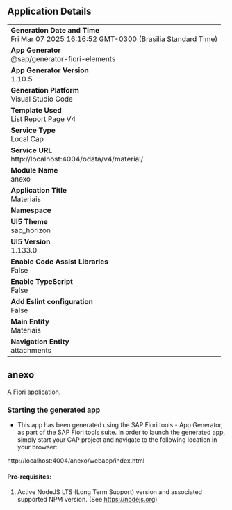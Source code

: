 ## Application Details
|               |
| ------------- |
|**Generation Date and Time**<br>Fri Mar 07 2025 16:16:52 GMT-0300 (Brasilia Standard Time)|
|**App Generator**<br>@sap/generator-fiori-elements|
|**App Generator Version**<br>1.10.5|
|**Generation Platform**<br>Visual Studio Code|
|**Template Used**<br>List Report Page V4|
|**Service Type**<br>Local Cap|
|**Service URL**<br>http://localhost:4004/odata/v4/material/
|**Module Name**<br>anexo|
|**Application Title**<br>Materiais|
|**Namespace**<br>|
|**UI5 Theme**<br>sap_horizon|
|**UI5 Version**<br>1.133.0|
|**Enable Code Assist Libraries**<br>False|
|**Enable TypeScript**<br>False|
|**Add Eslint configuration**<br>False|
|**Main Entity**<br>Materiais|
|**Navigation Entity**<br>attachments|

## anexo

A Fiori application.

### Starting the generated app

-   This app has been generated using the SAP Fiori tools - App Generator, as part of the SAP Fiori tools suite.  In order to launch the generated app, simply start your CAP project and navigate to the following location in your browser:

http://localhost:4004/anexo/webapp/index.html

#### Pre-requisites:

1. Active NodeJS LTS (Long Term Support) version and associated supported NPM version.  (See https://nodejs.org)


